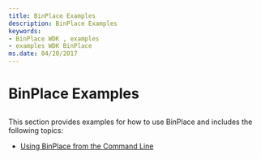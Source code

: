 ```yaml
---
title: BinPlace Examples
description: BinPlace Examples
keywords:
- BinPlace WDK , examples
- examples WDK BinPlace
ms.date: 04/20/2017
---
```


# BinPlace Examples


## <span id="ddk_binplace_examples_tools"></span><span id="DDK_BINPLACE_EXAMPLES_TOOLS"></span>


This section provides examples for how to use BinPlace and includes the following topics:

-   [Using BinPlace from the Command Line](using-binplace-from-the-command-line.md)

